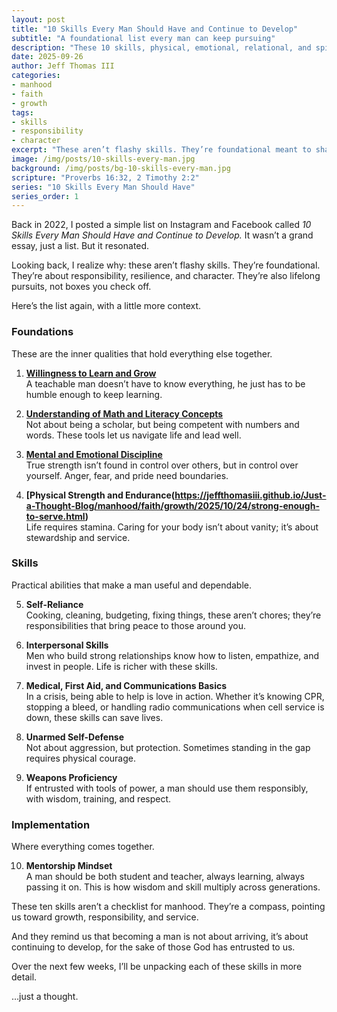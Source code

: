 ```yaml
---
layout: post
title: "10 Skills Every Man Should Have and Continue to Develop"
subtitle: "A foundational list every man can keep pursuing"
description: "These 10 skills, physical, emotional, relational, and spiritual, aren’t about arriving, but about continuing to grow into responsibility, resilience, and character."
date: 2025-09-26
author: Jeff Thomas III
categories:  
- manhood  
- faith  
- growth
tags:  
- skills  
- responsibility  
- character  
excerpt: "These aren’t flashy skills. They’re foundational meant to shape men into steady, dependable leaders who never stop growing."
image: /img/posts/10-skills-every-man.jpg
background: /img/posts/bg-10-skills-every-man.jpg
scripture: "Proverbs 16:32, 2 Timothy 2:2"
series: "10 Skills Every Man Should Have"
series_order: 1
---
```


Back in 2022, I posted a simple list on Instagram and Facebook called *10 Skills Every Man Should Have and Continue to Develop.* It wasn’t a grand essay, just a list. But it resonated.  

Looking back, I realize why: these aren’t flashy skills. They’re foundational. They’re about responsibility, resilience, and character. They’re also lifelong pursuits, not boxes you check off.  

Here’s the list again, with a little more context.  


### Foundations  
These are the inner qualities that hold everything else together.  

1. **[Willingness to Learn and Grow](https://jeffthomasiii.github.io/Just-a-Thought-Blog/manhood/faith/growth/2025/10/03/stay-teachable.html)**  
   A teachable man doesn’t have to know everything, he just has to be humble enough to keep learning.  

2. **[Understanding of Math and Literacy Concepts](https://jeffthomasiii.github.io/Just-a-Thought-Blog/manhood/faith/growth/2025/10/10/words-and-numbers-matter.html)**  
   Not about being a scholar, but being competent with numbers and words. These tools let us navigate life and lead well.  

3. **[Mental and Emotional Discipline](https://jeffthomasiii.github.io/Just-a-Thought-Blog/manhood/faith/growth/2025/10/17/master-yourself.html)**  
   True strength isn’t found in control over others, but in control over yourself. Anger, fear, and pride need boundaries.  

4. **[Physical Strength and Endurance(https://jeffthomasiii.github.io/Just-a-Thought-Blog/manhood/faith/growth/2025/10/24/strong-enough-to-serve.html)**  
   Life requires stamina. Caring for your body isn’t about vanity; it’s about stewardship and service.  


### Skills  
Practical abilities that make a man useful and dependable.  

5. **Self-Reliance**  
   Cooking, cleaning, budgeting, fixing things, these aren’t chores; they’re responsibilities that bring peace to those around you.  

6. **Interpersonal Skills**  
   Men who build strong relationships know how to listen, empathize, and invest in people. Life is richer with these skills.  

7. **Medical, First Aid, and Communications Basics**  
   In a crisis, being able to help is love in action. Whether it’s knowing CPR, stopping a bleed, or handling radio communications when cell service is down, these skills can save lives.  

8. **Unarmed Self-Defense**  
   Not about aggression, but protection. Sometimes standing in the gap requires physical courage.  

9. **Weapons Proficiency**  
   If entrusted with tools of power, a man should use them responsibly, with wisdom, training, and respect.  


### Implementation  
Where everything comes together.  

10. **Mentorship Mindset**  
   A man should be both student and teacher, always learning, always passing it on. This is how wisdom and skill multiply across generations.  


These ten skills aren’t a checklist for manhood. They’re a compass, pointing us toward growth, responsibility, and service.  

And they remind us that becoming a man is not about arriving, it’s about continuing to develop, for the sake of those God has entrusted to us.  

Over the next few weeks, I’ll be unpacking each of these skills in more detail.  

…just a thought.  
<!--stackedit_data:
eyJoaXN0b3J5IjpbLTE5NDI4ODM4NjIsMTcwODkwNzgzMywtMT
EzODcxMTc4MF19
-->
